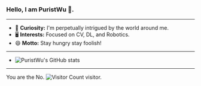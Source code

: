 ### Hello, I am PuristWu 👋.

---
- 🚀 **Curiosity:** I'm perpetually intrigued by the world around me.
- 🖥 **Interests:** Focused on CV, DL, and Robotics.
- 😄 **Motto:** Stay hungry stay foolish!
- ---
- ![PuristWu's GitHub stats](https://github-readme-stats.vercel.app/api?username=PuristWu&show_icons=true&theme=tokyonight)
---
You are the No. ![Visitor Count](https://profile-counter.glitch.me/PuristWu/count.svg) visitor.
